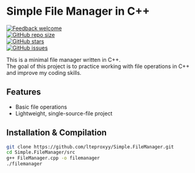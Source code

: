 # Simple File Manager in C++

[![Feedback welcome](https://img.shields.io/badge/feedback-welcome-brightgreen)](https://github.com/lteproxyy/Simple.FileManager/issues)  
[![GitHub repo size](https://img.shields.io/github/repo-size/lteproxyy/Simple.FileManager)](https://github.com/lteproxyy/Simple.FileManager)  
[![GitHub stars](https://img.shields.io/github/stars/lteproxyy/Simple.FileManager?style=social)](https://github.com/lteproxyy/Simple.FileManager/stargazers)  
[![GitHub issues](https://img.shields.io/github/issues/lteproxyy/Simple.FileManager)](https://github.com/lteproxyy/Simple.FileManager/issues)  

This is a minimal file manager written in C++.  
The goal of this project is to practice working with file operations in C++ and improve my coding skills.

## Features
- Basic file operations  
- Lightweight, single-source-file project  

## Installation & Compilation
```bash
git clone https://github.com/lteproxyy/Simple.FileManager.git
cd Simple.FileManager/src
g++ FileManager.cpp -o filemanager
./filemanager
